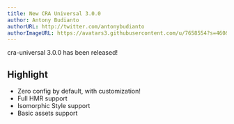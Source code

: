 ```yaml
---
title: New CRA Universal 3.0.0
author: Antony Budianto
authorURL: http://twitter.com/antonybudianto
authorImageURL: https://avatars3.githubusercontent.com/u/7658554?s=460&v=4
---
```


cra-universal 3.0.0 has been released!

## Highlight
- Zero config by default, with customization!
- Full HMR support
- Isomorphic Style support
- Basic assets support
